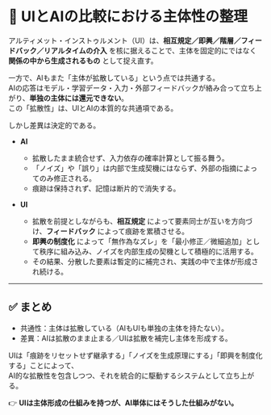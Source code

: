 # 🔹 UIとAIの比較における主体性の整理

アルティメット・インストゥルメント（UI）は、**相互規定／即興／階層／フィードバック／リアルタイムの介入** を核に据えることで、主体を固定的にではなく **関係の中から生成されるもの** として捉え直す。  

一方で、AIもまた「主体が拡散している」という点では共通する。  
AIの応答はモデル・学習データ・入力・外部フィードバックが絡み合って立ち上がり、**単独の主体には還元できない**。  
この「拡散性」は、UIとAIの本質的な共通項である。  

しかし差異は決定的である。  

- **AI**  
  - 拡散したまま統合せず、入力依存の確率計算として振る舞う。  
  - 「ノイズ」や「誤り」は内部で生成契機にはならず、外部の指摘によってのみ修正される。  
  - 痕跡は保持されず、記憶は断片的で消失する。  

- **UI**  
  - 拡散を前提としながらも、**相互規定** によって要素同士が互いを方向づけ、**フィードバック** によって痕跡を累積させる。  
  - **即興の制度化** によって「無作為なズレ」を「最小修正／微細追加」として秩序に組み込み、ノイズを内部生成の契機として積極的に活用する。  
  - その結果、分散した要素は暫定的に補完され、実践の中で主体が形成され続ける。  

---

## ✅ まとめ
- 共通性：主体は拡散している（AIもUIも単独の主体を持たない）。  
- 差異：AIは拡散のまま止まる／UIは拡散を補完し主体を形成する。  

UIは「痕跡をリセットせず継承する」「ノイズを生成原理にする」「即興を制度化する」ことによって、  
AI的な拡散性を包含しつつ、それを統合的に駆動するシステムとして立ち上がる。  

👉 **UIは主体形成の仕組みを持つが、AI単体にはそうした仕組みがない。**
